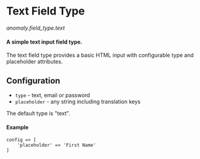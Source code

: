 # Text Field Type

*anomaly.field_type.text*

#### A simple text input field type.

The text field type provides a basic HTML input with configurable type and placeholder attributes.

## Configuration

- `type` - text, email or password
- `placeholder` - any string including translation keys

The default type is "text".

#### Example

	config => [
		'placeholder' => 'First Name'
	]
